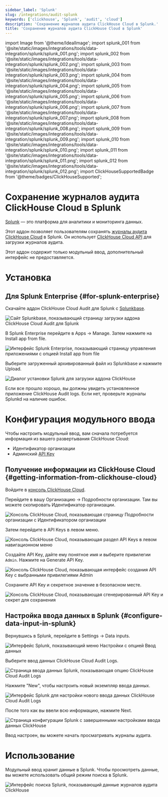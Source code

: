 ```yaml
---
sidebar_label: 'Splunk'
slug: /integrations/audit-splunk
keywords: ['clickhouse', 'Splunk', 'audit', 'cloud']
description: 'Сохранение журналов аудита ClickHouse Cloud в Splunk.'
title: 'Сохранение журналов аудита ClickHouse Cloud в Splunk'
---
```


import Image from '@theme/IdealImage';
import splunk_001 from '@site/static/images/integrations/tools/data-integration/splunk/splunk_001.png';
import splunk_002 from '@site/static/images/integrations/tools/data-integration/splunk/splunk_002.png';
import splunk_003 from '@site/static/images/integrations/tools/data-integration/splunk/splunk_003.png';
import splunk_004 from '@site/static/images/integrations/tools/data-integration/splunk/splunk_004.png';
import splunk_005 from '@site/static/images/integrations/tools/data-integration/splunk/splunk_005.png';
import splunk_006 from '@site/static/images/integrations/tools/data-integration/splunk/splunk_006.png';
import splunk_007 from '@site/static/images/integrations/tools/data-integration/splunk/splunk_007.png';
import splunk_008 from '@site/static/images/integrations/tools/data-integration/splunk/splunk_008.png';
import splunk_009 from '@site/static/images/integrations/tools/data-integration/splunk/splunk_009.png';
import splunk_010 from '@site/static/images/integrations/tools/data-integration/splunk/splunk_010.png';
import splunk_011 from '@site/static/images/integrations/tools/data-integration/splunk/splunk_011.png';
import splunk_012 from '@site/static/images/integrations/tools/data-integration/splunk/splunk_012.png';
import ClickHouseSupportedBadge from '@theme/badges/ClickHouseSupported';


# Сохранение журналов аудита ClickHouse Cloud в Splunk

<ClickHouseSupportedBadge/>

[Splunk](https://www.splunk.com/) — это платформа для аналитики и мониторинга данных.

Этот аддон позволяет пользователям сохранять [журналы аудита ClickHouse Cloud](/cloud/security/audit-logging) в Splunk. Он использует [ClickHouse Cloud API](/cloud/manage/api/api-overview) для загрузки журналов аудита.

Этот аддон содержит только модульный ввод, дополнительный интерфейс не предоставляется.


# Установка

## Для Splunk Enterprise {#for-splunk-enterprise}

Скачайте аддон ClickHouse Cloud Audit для Splunk с [Splunkbase](https://splunkbase.splunk.com/app/7709).

<Image img={splunk_001} size="lg" alt="Сайт Splunkbase, показывающий страницу загрузки аддона ClickHouse Cloud Audit для Splunk" border />

В Splunk Enterprise перейдите в Apps -> Manage. Затем нажмите на Install app from file.

<Image img={splunk_002} size="lg" alt="Интерфейс Splunk Enterprise, показывающий страницу управления приложениями с опцией Install app from file" border />

Выберите загруженный архивированный файл из Splunkbase и нажмите Upload.

<Image img={splunk_003} size="lg" alt="Диалог установки Splunk для загрузки аддона ClickHouse" border />

Если все прошло хорошо, вы должны увидеть установленное приложение ClickHouse Audit logs. Если нет, проверьте журналы Splunkd на наличие ошибок.


# Конфигурация модульного ввода

Чтобы настроить модульный ввод, вам сначала потребуется информация из вашего развертывания ClickHouse Cloud:

- Идентификатор организации
- Админский [API Key](/cloud/manage/openapi)

## Получение информации из ClickHouse Cloud {#getting-information-from-clickhouse-cloud}

Войдите в [консоль ClickHouse Cloud](https://console.clickhouse.cloud/).

Перейдите в вашу Организацию -> Подробности организации. Там вы можете скопировать Идентификатор организации.

<Image img={splunk_004} size="lg" alt="Консоль ClickHouse Cloud, показывающая страницу Подробности организации с Идентификатором организации" border />

Затем перейдите в API Keys в левом меню.

<Image img={splunk_005} size="lg" alt="Консоль ClickHouse Cloud, показывающая раздел API Keys в левом навигационном меню" border />

Создайте API Key, дайте ему понятное имя и выберите привилегии `Admin`. Нажмите на Generate API Key.

<Image img={splunk_006} size="lg" alt="Консоль ClickHouse Cloud, показывающая интерфейс создания API Key с выбранными привилегиями Admin" border />

Сохраните API Key и секретное значение в безопасном месте.

<Image img={splunk_007} size="lg" alt="Консоль ClickHouse Cloud, показывающая сгенерированный API Key и секрет для сохранения" border />

## Настройка ввода данных в Splunk {#configure-data-input-in-splunk}

Вернувшись в Splunk, перейдите в Settings -> Data inputs.

<Image img={splunk_008} size="lg" alt="Интерфейс Splunk, показывающий меню Настройки с опцией Ввод данных" border />

Выберите ввод данных ClickHouse Cloud Audit Logs.

<Image img={splunk_009} size="lg" alt="Страница ввода данных Splunk, показывающая опцию ClickHouse Cloud Audit Logs" border />

Нажмите "New", чтобы настроить новый экземпляр ввода данных.

<Image img={splunk_010} size="lg" alt="Интерфейс Splunk для настройки нового ввода данных ClickHouse Cloud Audit Logs" border />

После того как вы ввели всю информацию, нажмите Next.

<Image img={splunk_011} size="lg" alt="Страница конфигурации Splunk с завершенными настройками ввода данных ClickHouse" border />

Ввод настроен, вы можете начать просматривать журналы аудита.


# Использование

Модульный ввод хранит данные в Splunk. Чтобы просмотреть данные, вы можете использовать общий режим поиска в Splunk.

<Image img={splunk_012} size="lg" alt="Интерфейс поиска Splunk, показывающий данные журналов аудита ClickHouse" border />
